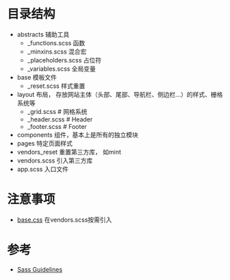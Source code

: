 # 目录结构

- abstracts 辅助工具
    - _functions.scss 函数
    - _minxins.scss 混合宏
    - _placeholders.scss 占位符
    - _variables.scss 全局变量
- base 模板文件
    - _reset.scss 样式重置
- layout 布局， 存放网站主体（头部、尾部、导航栏、侧边栏...）的样式、栅格系统等
    - _grid.scss     # 网格系统
    - _header.scss   # Header
    - _footer.scss   # Footer
- components 组件，基本上是所有的独立模块
- pages 特定页面样式
- vendors_reset 重置第三方库， 如mint
- vendors.scss 引入第三方库
- app.scss 入口文件


# 注意事项

- [base.css](http://basscss.com/) 在vendors.scss按需引入 


# 参考

- [Sass Guidelines](https://sass-guidelin.es/zh/#sass)

